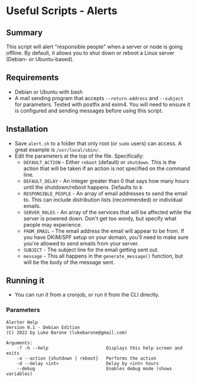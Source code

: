 # Useful Scripts - Alerts

## Summary

This script will alert "responsible people" when a server or node is going offline. By default, it allows you to shut down or reboot a Linux server (Debian- or Ubuntu-based).

## Requirements

- Debian or Ubuntu with bash
- A mail sending program that accepts `--return-address` and `--subject` for parameters. Tested with postfix and exim4. You will need to ensure it is configured and sending messages before using this script.

## Installation

- Save `alert.sh` to a folder that only root (or `sudo` users) can access. A great example is `/usr/local/sbin/`.
- Edit the parameters at the top of the file. Specifically:
  - `DEFAULT_ACTION` - Either `reboot` (default) or `shutdown`. This is the action that will be taken if an action is not specified on the command line.
  - `DEFAULT_DELAY` - An integer greater than 0 that says how many hours until the shutdown/reboot happens. Defaults to `8`.
  - `RESPONSIBLE_PEOPLE` - An array of email addresses to send the email to. This can include distribution lists (recommended) or individual emails.
  - `SERVER_ROLES` - An array of the services that will be affected while the server is powered down. Don't get too wordy, but specify what people may experience.
  - `FROM_EMAIL` - The email address the email will appear to be from. If you have DKIM/SPF setup on your domain, you'll need to make sure you're allowed to send emails from your server.
  - `SUBJECT` - The subject line for the email getting sent out.
  - `message` - This all happens in the `generate_message()` function, but will be the body of the message sent.

## Running it

- You can run it from a cronjob, or run it from the CLI directly.

### Parameters

```nolang
Alerter Help
Version 0.1 - Debian Edition
(C) 2022 by Luke Barone (lukebarone@gmail.com)

Arguments:
    -? -h --help                      Displays this help screen and exits
    -a --action {shutdown | reboot}   Performs the action
    -d --delay <int>                  Delay by <int> hours
    --debug                           Enables debug mode (shows variables)
```
